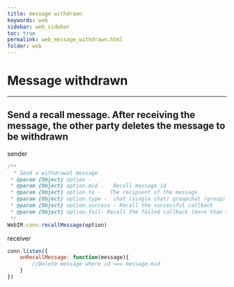 ```yaml
---
title: message withdrawn
keywords: web
sidebar: web_sidebar
toc: true
permalink: web_message_withdrawn.html
folder: web
---
```


# Message withdrawn
------------------------------------------------------------------------
## Send a recall message. After receiving the message, the other party deletes the message to be withdrawn

sender
``` javascript
/**
  * Send a withdrawal message
 * @param {Object} option - 
 * @param {Object} option.mid -   Recall message id
 * @param {Object} option.to -   The recipient of the message
 * @param {Object} option.type -  chat (single chat) groupchat (group) chatroom (chat room)
 * @param {Object} option.success - Recall the successful callback
 * @param {Object} option.fail- Recall the failed callback (more than two minutes)
 */
WebIM.conn.recallMessage(option)
```

receiver
```js
conn.listen({
	onRecallMessage: function(message){
		//Delete message where id === message.mid
	}
})
```
